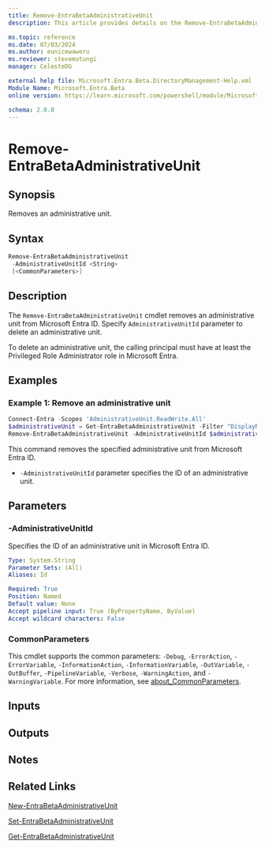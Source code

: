 ```yaml
---
title: Remove-EntraBetaAdministrativeUnit
description: This article provides details on the Remove-EntraBetaAdministrativeUnit command.

ms.topic: reference
ms.date: 07/03/2024
ms.author: eunicewaweru
ms.reviewer: stevemutungi
manager: CelesteDG

external help file: Microsoft.Entra.Beta.DirectoryManagement-Help.xml
Module Name: Microsoft.Entra.Beta
online version: https://learn.microsoft.com/powershell/module/Microsoft.Entra.Beta/Remove-EntraBetaAdministrativeUnit

schema: 2.0.0
---
```


# Remove-EntraBetaAdministrativeUnit

## Synopsis

Removes an administrative unit.

## Syntax

```powershell
Remove-EntraBetaAdministrativeUnit
 -AdministrativeUnitId <String>
 [<CommonParameters>]
```

## Description

The `Remove-EntraBetaAdministrativeUnit` cmdlet removes an administrative unit from Microsoft Entra ID. Specify `AdministrativeUnitId` parameter to delete an administrative unit.

To delete an administrative unit, the calling principal must have at least the Privileged Role Administrator role in Microsoft Entra.

## Examples

### Example 1: Remove an administrative unit

```powershell
Connect-Entra -Scopes 'AdministrativeUnit.ReadWrite.All'
$administrativeUnit = Get-EntraBetaAdministrativeUnit -Filter "DisplayName eq '<administrative-unit-display-name>'"
Remove-EntraBetaAdministrativeUnit -AdministrativeUnitId $administrativeUnit.Id
```

This command removes the specified administrative unit from Microsoft Entra ID.

- `-AdministrativeUnitId` parameter specifies the ID of an administrative unit.

## Parameters

### -AdministrativeUnitId

Specifies the ID of an administrative unit in Microsoft Entra ID.

```yaml
Type: System.String
Parameter Sets: (All)
Aliases: Id

Required: True
Position: Named
Default value: None
Accept pipeline input: True (ByPropertyName, ByValue)
Accept wildcard characters: False
```

### CommonParameters

This cmdlet supports the common parameters: `-Debug`, `-ErrorAction`, `-ErrorVariable`, `-InformationAction`, `-InformationVariable`, `-OutVariable`, `-OutBuffer`, `-PipelineVariable`, `-Verbose`, `-WarningAction`, and `-WarningVariable`. For more information, see [about_CommonParameters](https://go.microsoft.com/fwlink/?LinkID=113216).

## Inputs

## Outputs

## Notes

## Related Links

[New-EntraBetaAdministrativeUnit](New-EntraBetaAdministrativeUnit.md)

[Set-EntraBetaAdministrativeUnit](Set-EntraBetaAdministrativeUnit.md)

[Get-EntraBetaAdministrativeUnit](Get-EntraBetaAdministrativeUnit.md)
